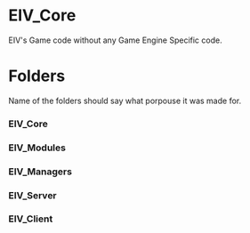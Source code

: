 # EIV_Core
EIV's Game code without any Game Engine Specific code.

# Folders
Name of the folders should say what porpouse it was made for.
### EIV_Core

### EIV_Modules

### EIV_Managers

### EIV_Server

### EIV_Client